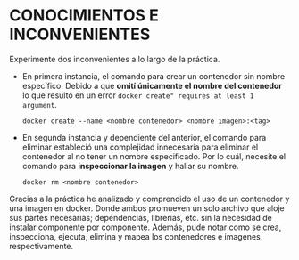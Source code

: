 # CONOCIMIENTOS E INCONVENIENTES 
Experimente dos inconvenientes a lo largo de la práctica. 
- En primera instancia, el comando para crear un contenedor sin nombre específico. Debido a que **omití únicamente el nombre del contenedor** lo que resultó en un error ``docker create" requires at least 1 argument``.
  ```
  docker create --name <nombre contenedor> <nombre imagen>:<tag>
  ```
- En segunda instancia y dependiente del anterior, el comando para eliminar estableció una complejidad innecesaria para eliminar el contenedor al no tener un nombre especificado. Por lo cuál, necesite el comando para **inspeccionar la imagen** y hallar su nombre.
  ```
  docker rm <nombre contenedor>
  ```

Gracias a la práctica he analizado y comprendido el uso de un contenedor y una imagen en docker. Donde ambos promueven un solo archivo que aloje sus partes necesarias; dependencias, librerías, etc. sin la necesidad de instalar componente por componente. Además, pude notar como se crea, inspecciona, ejecuta, elimina y mapea los contenedores e imagenes respectivamente.
